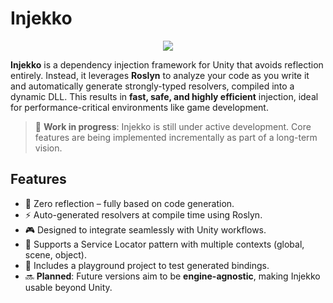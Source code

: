 # Injekko
<p align="center">
  <img src="https://github.com/user-attachments/assets/791c858c-5234-4775-a166-62909747d7db">
</p>

**Injekko** is a dependency injection framework for Unity that avoids reflection entirely. Instead, it leverages **Roslyn** to analyze your code as you write it and automatically generate strongly-typed resolvers, compiled into a dynamic DLL. This results in **fast, safe, and highly efficient** injection, ideal for performance-critical environments like game development.

> 🚧 **Work in progress**: Injekko is still under active development. Core features are being implemented incrementally as part of a long-term vision.

## Features

- 🔧 Zero reflection – fully based on code generation.
- ⚡ Auto-generated resolvers at compile time using Roslyn.
- 🎮 Designed to integrate seamlessly with Unity workflows.
- 🧩 Supports a Service Locator pattern with multiple contexts (global, scene, object).
- 🧪 Includes a playground project to test generated bindings.
- 🔜 **Planned**: Future versions aim to be **engine-agnostic**, making Injekko usable beyond Unity.


